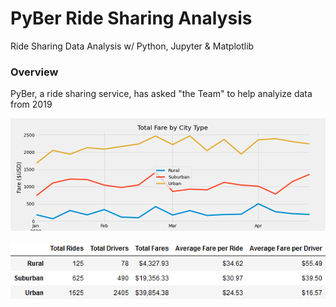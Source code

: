 # PyBer Ride Sharing Analysis
Ride Sharing Data Analysis w/ Python, Jupyter &amp; Matplotlib

### Overview

PyBer, a ride sharing service, has asked "the Team" to help analyize data from 2019


![o](analysis/Fig8.png)


![h](analysis/Fig9.png)
